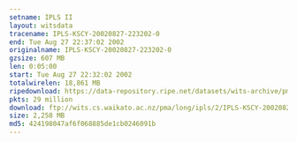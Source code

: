 ```yaml
---
setname: IPLS II
layout: witsdata
tracename: IPLS-KSCY-20020827-223202-0
end: Tue Aug 27 22:37:02 2002
originalname: IPLS-KSCY-20020827-223202-0
gzsize: 607 MB
len: 0:05:00
start: Tue Aug 27 22:32:02 2002
totalwirelen: 18,861 MB
ripedownload: https://data-repository.ripe.net/datasets/wits-archive/pma/long/ipls/2/IPLS-KSCY-20020827-223202-0.gz
pkts: 29 million
download: ftp://wits.cs.waikato.ac.nz/pma/long/ipls/2/IPLS-KSCY-20020827-223202-0.gz
size: 2,258 MB
md5: 424198047af6f068885de1cb0246091b
---
```

